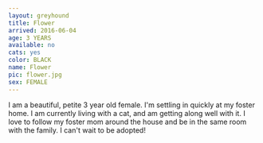 ```yaml
---
layout: greyhound
title: Flower
arrived: 2016-06-04
age: 3 YEARS
available: no
cats: yes
color: BLACK
name: Flower
pic: flower.jpg
sex: FEMALE
---
```


I am a beautiful, petite 3 year old female. I'm settling in quickly at my foster home. I am currently living with a cat, and am getting along well with it. I love to follow my foster mom around the house and be in the same room with the family. I can't wait to be adopted! 
